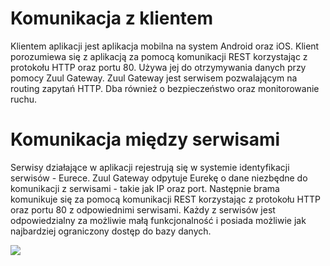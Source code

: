 # Komunikacja z klientem
Klientem aplikacji jest aplikacja mobilna na system Android oraz iOS. Klient porozumiewa się z aplikacją za pomocą komunikacji REST korzystając z protokołu HTTP oraz portu 80. Używa jej do otrzymywania danych przy pomocy Zuul Gateway. Zuul Gateway jest serwisem pozwalającym na routing zapytań HTTP. Dba również o bezpieczeństwo oraz monitorowanie ruchu.    
# Komunikacja między serwisami
Serwisy działające w aplikacji rejestrują się w systemie identyfikacji serwisów - Eurece. Zuul Gateway odpytuje Eurekę o dane niezbędne do komunikacji z serwisami - takie jak IP oraz port. Następnie brama komunikuje się za pomocą komunikacji REST  korzystając z protokołu HTTP oraz portu 80 z odpowiednimi serwisami. Każdy z serwisów jest odpowiedzialny za możliwie małą funkcjonalność i posiada możliwie jak najbardziej ograniczony dostęp do bazy danych.

<img src="https://exampledriven.files.wordpress.com/2016/07/zuul-api-gateway.jpg?w=561" />
